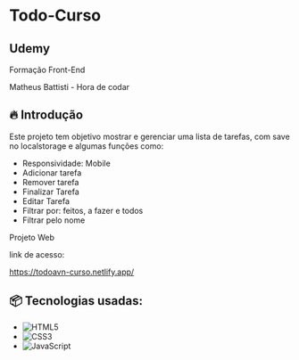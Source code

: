 <h1>Todo-Curso</h1>

<h2>Udemy</h2>
Formação Front-End

Matheus Battisti - Hora de codar


## 🔥 Introdução

Este projeto tem objetivo mostrar e gerenciar uma lista de tarefas, com save no localstorage e algumas funções como:
- Responsividade: Mobile
- Adicionar tarefa
- Remover tarefa
- Finalizar Tarefa
- Editar Tarefa
- Filtrar por: feitos, a fazer e todos
- Filtrar pelo nome

Projeto Web

link de acesso:

https://todoavn-curso.netlify.app/

## 📦 Tecnologias usadas:

- ![HTML5](https://img.shields.io/badge/html5-%23E34F26.svg?style=for-the-badge&logo=html5&logoColor=white)
-	![CSS3](https://img.shields.io/badge/css3-%231572B6.svg?style=for-the-badge&logo=css3&logoColor=white)
-	![JavaScript](https://img.shields.io/badge/javascript-%23323330.svg?style=for-the-badge&logo=javascript&logoColor=%23F7DF1E)

